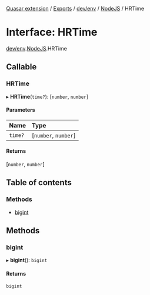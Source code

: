 [Quasar extension](../index.md) / [Exports](../modules.md) / [dev/env](../modules/dev_env.md) / [NodeJS](../modules/dev_env.NodeJS.md) / HRTime

# Interface: HRTime

[dev/env](../modules/dev_env.md).[NodeJS](../modules/dev_env.NodeJS.md).HRTime

## Callable

### HRTime

▸ **HRTime**(`time?`): [`number`, `number`]

#### Parameters

| Name | Type |
| :------ | :------ |
| `time?` | [`number`, `number`] |

#### Returns

[`number`, `number`]

## Table of contents

### Methods

- [bigint](dev_env.NodeJS.HRTime.md#bigint)

## Methods

### bigint

▸ **bigint**(): `bigint`

#### Returns

`bigint`
